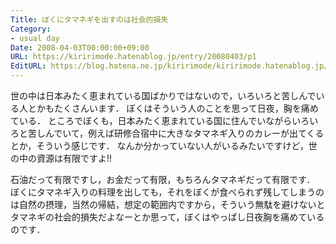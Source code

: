 ```yaml
---
Title: ぼくにタマネギを出すのは社会的損失
Category:
- usual day
Date: 2008-04-03T00:00:00+09:00
URL: https://kiririmode.hatenablog.jp/entry/20080403/p1
EditURL: https://blog.hatena.ne.jp/kiririmode/kiririmode.hatenablog.jp/atom/entry/8454420450078215191
---
```



世の中は日本みたく恵まれている国ばかりではないので，いろいろと苦しんでいる人とかもたくさんいます．
ぼくはそういう人のことを思って日夜，胸を痛めている．
ところでぼくも，日本みたく恵まれている国に住んでいながらいろいろと苦しんでいて，例えば研修合宿中に大きなタマネギ入りのカレーが出てくるとか，そういう感じです．
なんか分かっていない人がいるみたいですけど，世の中の資源は有限ですよ!!


石油だって有限ですし，お金だって有限，もちろんタマネギだって有限です．
ぼくにタマネギ入りの料理を出しても，それをぼくが食べられず残してしまうのは自然の摂理，当然の帰結，想定の範囲内ですから，そういう無駄を避けないとタマネギの社会的損失だよなーとか思って，ぼくはやっぱし日夜胸を痛めているのです．
